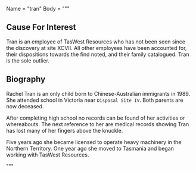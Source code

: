 Name = "tran"
Body = """

## Cause For Interest

Tran is an employee of TasWest Resources who has not been seen since the discovery at site XCVII. All other employees have been accounted for, their dispositions towards the find noted, and their family catalogued. Tran is the sole outlier.

## Biography

Rachel Tran is an only child born to Chinese-Australian immigrants in 1989. She attended school in Victoria near `Disposal Site IV`. Both parents are now deceased.

After completing high school no records can be found of her activities or whereabouts. The next reference to her are medical records showing Tran has lost many of her fingers above the knuckle. 

Five years ago she became licensed to operate heavy machinery in the Northern Territory. One year ago she moved to Tasmania and began working with TasWest Resources.

"""